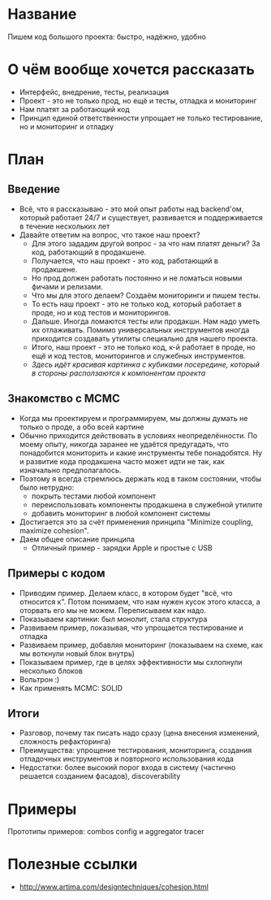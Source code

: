 # Название
Пишем код большого проекта: быстро, надёжно, удобно

# О чём вообще хочется рассказать
* Интерфейс, внедрение, тесты, реализация 
* Проект - это не только прод, но ещё и тесты, отладка и мониторинг 
* Нам платят за работающий код 
* Принцип единой ответственности упрощает не только тестирование, но и мониторинг и отладку 

# План

## Введение
* Всё, что я рассказываю - это мой опыт работы над backend'ом, который работает 24/7 и существует, развивается и поддерживается в течение нескольких лет
* Давайте ответим на вопрос, что такое наш проект?
  * Для этого зададим другой вопрос - за что нам платят деньги? За код, работающий в продакшене. 
  * Получается, что наш проект - это код, работающий в продакшене.
  * Но прод должен работать постоянно и не ломаться новыми фичами и релизами.
  * Что мы для этого делаем? Создаём мониторинги и пишем тесты.
  * То есть наш проект - это не только код, который работает в проде, но и код тестов и мониторингов.
  * Дальше. Иногда ломаются тесты или продакшн. Нам надо уметь их отлаживать. Помимо универсальных инструментов иногда приходится создавать утилиты специально для нашего проекта.
  * Итого, наш проект - это не только код, к-й работает в проде, но ещё и код тестов, мониторингов и служебных инструментов. 
  * _Здесь идёт красивая картинка с кубиками посередине, который в стороны расползаются к компонентам проекта_
  
## Знакомство с MCMC
* Когда мы проектируем и программируем, мы должны думать не только о проде, а обо всей картине
* Обычно приходится действовать в условиях неопределённости. По моему опыту, никогда заранее не удаётся предугадать, что понадобится мониторить и какие инструменты тебе понадобятся. Ну и развитие кода продакшена часто может идти не так, как изначально предполагалось.
* Поэтому я всегда стремлюсь держать код в таком состоянии, чтобы было нетрудно:
  * покрыть тестами любой компонент
  * переиспользовать компоненты продакшена в служебной утилите
  * добавить мониторинг в любой компонент системы
* Достигается это за счёт применения принципа "Minimize coupling, maximize cohesion".
* Даем общее описание принципа
  * Отличный пример - зарядки Apple и простые с USB
  
## Примеры с кодом
* Приводим пример. Делаем класс, в котором будет "всё, что относится к". Потом понимаем, что нам нужен кусок этого класса, а оторвать его мы не можем. Переписываем как надо.
* Показываем картинки: был монолит, стала структура
* Развиваем пример, показывая, что упрощается тестирование и отладка
* Развиваем пример, добавляя мониторинг (показываем на схеме, как мы воткнули новый блок внутрь)
* Показываем пример, где в целях эффективности мы схлопнули несколько блоков
* Вольтрон :)
* Как применять MCMC: SOLID

## Итоги
* Разговор, почему так писать надо сразу (цена внесения изменений, сложность рефакторинга)
* Преимущества: упрощение тестирования, мониторинга, создания отладочных инструментов и повторного использования кода
* Недостатки: более высокий порог входа в систему (частично решается созданием фасадов), discoverability

# Примеры
Прототипы примеров: combos config и aggregator tracer


# Полезные ссылки
* http://www.artima.com/designtechniques/cohesion.html